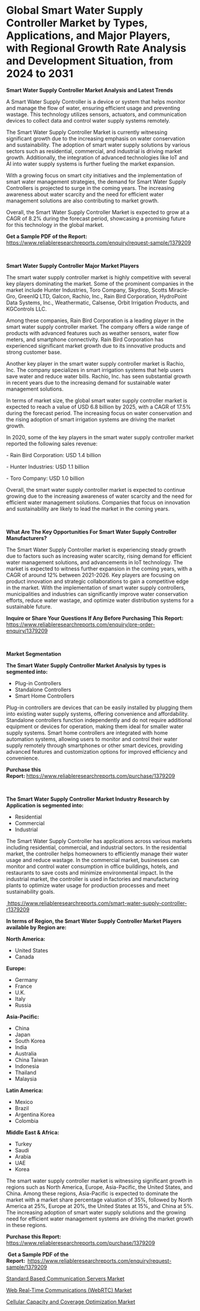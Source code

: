 <p><h1>Global Smart Water Supply Controller Market by Types, Applications, and Major Players, with Regional Growth Rate Analysis and Development Situation, from 2024 to 2031</h1></p><p><strong>Smart Water Supply Controller Market Analysis and Latest Trends</strong></p>
<p><p>A Smart Water Supply Controller is a device or system that helps monitor and manage the flow of water, ensuring efficient usage and preventing wastage. This technology utilizes sensors, actuators, and communication devices to collect data and control water supply systems remotely.</p><p>The Smart Water Supply Controller Market is currently witnessing significant growth due to the increasing emphasis on water conservation and sustainability. The adoption of smart water supply solutions by various sectors such as residential, commercial, and industrial is driving market growth. Additionally, the integration of advanced technologies like IoT and AI into water supply systems is further fueling the market expansion.</p><p>With a growing focus on smart city initiatives and the implementation of smart water management strategies, the demand for Smart Water Supply Controllers is projected to surge in the coming years. The increasing awareness about water scarcity and the need for efficient water management solutions are also contributing to market growth.</p><p>Overall, the Smart Water Supply Controller Market is expected to grow at a CAGR of 8.2% during the forecast period, showcasing a promising future for this technology in the global market.</p></p>
<p><strong>Get a Sample PDF of the Report:&nbsp;</strong> <a href="https://www.reliableresearchreports.com/enquiry/request-sample/1379209">https://www.reliableresearchreports.com/enquiry/request-sample/1379209</a></p>
<p>&nbsp;</p>
<p><strong>Smart Water Supply Controller Major Market Players</strong></p>
<p><p>The smart water supply controller market is highly competitive with several key players dominating the market. Some of the prominent companies in the market include Hunter Industries, Toro Company, Skydrop, Scotts Miracle-Gro, GreenIQ LTD, Galcon, Rachio, Inc., Rain Bird Corporation, HydroPoint Data Systems, Inc., Weathermatic, Calsense, Orbit Irrigation Products, and KGControls LLC.</p><p>Among these companies, Rain Bird Corporation is a leading player in the smart water supply controller market. The company offers a wide range of products with advanced features such as weather sensors, water flow meters, and smartphone connectivity. Rain Bird Corporation has experienced significant market growth due to its innovative products and strong customer base.</p><p>Another key player in the smart water supply controller market is Rachio, Inc. The company specializes in smart irrigation systems that help users save water and reduce water bills. Rachio, Inc. has seen substantial growth in recent years due to the increasing demand for sustainable water management solutions.</p><p>In terms of market size, the global smart water supply controller market is expected to reach a value of USD 6.8 billion by 2025, with a CAGR of 17.5% during the forecast period. The increasing focus on water conservation and the rising adoption of smart irrigation systems are driving the market growth.</p><p>In 2020, some of the key players in the smart water supply controller market reported the following sales revenue:</p><p>- Rain Bird Corporation: USD 1.4 billion</p><p>- Hunter Industries: USD 1.1 billion</p><p>- Toro Company: USD 1.0 billion</p><p>Overall, the smart water supply controller market is expected to continue growing due to the increasing awareness of water scarcity and the need for efficient water management solutions. Companies that focus on innovation and sustainability are likely to lead the market in the coming years.</p></p>
<p>&nbsp;</p>
<p><strong>What Are The Key Opportunities For Smart Water Supply Controller Manufacturers?</strong></p>
<p><p>The Smart Water Supply Controller market is experiencing steady growth due to factors such as increasing water scarcity, rising demand for efficient water management solutions, and advancements in IoT technology. The market is expected to witness further expansion in the coming years, with a CAGR of around 12% between 2021-2026. Key players are focusing on product innovation and strategic collaborations to gain a competitive edge in the market. With the implementation of smart water supply controllers, municipalities and industries can significantly improve water conservation efforts, reduce water wastage, and optimize water distribution systems for a sustainable future.</p></p>
<p><strong>Inquire or Share Your Questions If Any Before Purchasing This Report:</strong> <a href="https://www.reliableresearchreports.com/enquiry/pre-order-enquiry/1379209">https://www.reliableresearchreports.com/enquiry/pre-order-enquiry/1379209</a></p>
<p>&nbsp;</p>
<p><strong>Market Segmentation</strong></p>
<p><strong>The Smart Water Supply Controller Market Analysis by types is segmented into:</strong></p>
<p><ul><li>Plug-in Controllers</li><li>Standalone Controllers</li><li>Smart Home Controllers</li></ul></p>
<p><p>Plug-in controllers are devices that can be easily installed by plugging them into existing water supply systems, offering convenience and affordability. Standalone controllers function independently and do not require additional equipment or devices for operation, making them ideal for smaller water supply systems. Smart home controllers are integrated with home automation systems, allowing users to monitor and control their water supply remotely through smartphones or other smart devices, providing advanced features and customization options for improved efficiency and convenience.</p></p>
<p><strong>Purchase this Report:&nbsp;</strong><a href="https://www.reliableresearchreports.com/purchase/1379209">https://www.reliableresearchreports.com/purchase/1379209</a></p>
<p>&nbsp;</p>
<p><strong>The Smart Water Supply Controller Market Industry Research by Application is segmented into:</strong></p>
<p><ul><li>Residential</li><li>Commercial</li><li>Industrial</li></ul></p>
<p><p>The Smart Water Supply Controller has applications across various markets including residential, commercial, and industrial sectors. In the residential market, the controller helps homeowners to efficiently manage their water usage and reduce wastage. In the commercial market, businesses can monitor and control water consumption in office buildings, hotels, and restaurants to save costs and minimize environmental impact. In the industrial market, the controller is used in factories and manufacturing plants to optimize water usage for production processes and meet sustainability goals.</p></p>
<p><a href="https://www.reliableresearchreports.com/smart-water-supply-controller-r1379209">&nbsp;https://www.reliableresearchreports.com/smart-water-supply-controller-r1379209</a></p>
<p><strong>In terms of Region, the Smart Water Supply Controller Market Players available by Region are:</strong></p>
<p>
    <p> <strong> North America: </strong>
        <ul>
            <li>United States</li>
            <li>Canada</li>
        </ul>
        </p> 
    <p> <strong> Europe: </strong>
        <ul>
            <li>Germany</li>
            <li>France</li>
            <li>U.K.</li>
            <li>Italy</li>
            <li>Russia</li>
        </ul>
        </p> 
    <p> <strong> Asia-Pacific: </strong>
        <ul>
            <li>China</li>
            <li>Japan</li>
            <li>South Korea</li>
            <li>India</li>
            <li>Australia</li>
            <li>China Taiwan</li>
            <li>Indonesia</li>
            <li>Thailand</li>
            <li>Malaysia</li>
        </ul>
        </p> 
    <p> <strong> Latin America: </strong>
        <ul>
            <li>Mexico</li>
            <li>Brazil</li>
            <li>Argentina Korea</li>
            <li>Colombia</li>
        </ul>
        </p> 
    <p> <strong> Middle East & Africa: </strong>
        <ul>
            <li>Turkey</li>
            <li>Saudi</li>
            <li>Arabia</li>
            <li>UAE</li>
            <li>Korea</li>
        </ul>
    </p>
    </p>
<p><p>The smart water supply controller market is witnessing significant growth in regions such as North America, Europe, Asia-Pacific, the United States, and China. Among these regions, Asia-Pacific is expected to dominate the market with a market share percentage valuation of 35%, followed by North America at 25%, Europe at 20%, the United States at 15%, and China at 5%. The increasing adoption of smart water supply solutions and the growing need for efficient water management systems are driving the market growth in these regions.</p></p>
<p><strong>Purchase this Report: </strong><a href="https://www.reliableresearchreports.com/purchase/1379209">https://www.reliableresearchreports.com/purchase/1379209</a></p>
<p>&nbsp;<strong>Get a Sample PDF of the Report:&nbsp;&nbsp;</strong><a href="https://www.reliableresearchreports.com/enquiry/request-sample/1379209">https://www.reliableresearchreports.com/enquiry/request-sample/1379209</a></p>
<p><strong></strong></p>
<p><p><a href="https://www.linkedin.com/pulse/standard-based-communication-servers-market-key-successful-dlmmf?trackingId=x3Etkx%2FUmLPItQypN0%2BocQ%3D%3D">Standard Based Communication Servers Market</a></p><p><a href="https://www.linkedin.com/pulse/web-real-time-communications-webrtc-market-comprehensive-assessment-tszbf?trackingId=AzKTVDdjohIdDTpuD6RCUQ%3D%3D">Web Real-Time Communications (WebRTC) Market</a></p><p><a href="https://www.linkedin.com/pulse/decoding-cellular-capacity-coverage-optimization-market-metrics-zgene?trackingId=y4cmJ9S990oJTKy3UoiKLw%3D%3D">Cellular Capacity and Coverage Optimization Market</a></p></p>